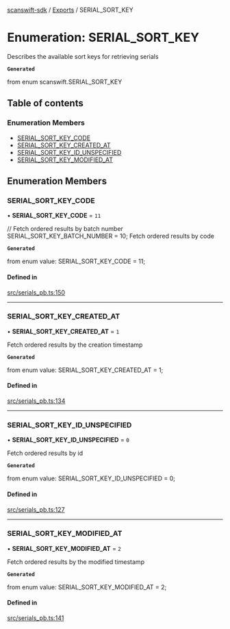[scanswift-sdk](../README.md) / [Exports](../modules.md) / SERIAL\_SORT\_KEY

# Enumeration: SERIAL\_SORT\_KEY

Describes the available sort keys for retrieving serials

**`Generated`**

from enum scanswift.SERIAL_SORT_KEY

## Table of contents

### Enumeration Members

- [SERIAL\_SORT\_KEY\_CODE](SERIAL_SORT_KEY.md#serial_sort_key_code)
- [SERIAL\_SORT\_KEY\_CREATED\_AT](SERIAL_SORT_KEY.md#serial_sort_key_created_at)
- [SERIAL\_SORT\_KEY\_ID\_UNSPECIFIED](SERIAL_SORT_KEY.md#serial_sort_key_id_unspecified)
- [SERIAL\_SORT\_KEY\_MODIFIED\_AT](SERIAL_SORT_KEY.md#serial_sort_key_modified_at)

## Enumeration Members

### SERIAL\_SORT\_KEY\_CODE

• **SERIAL\_SORT\_KEY\_CODE** = ``11``

// Fetch ordered results by batch number
SERIAL_SORT_KEY_BATCH_NUMBER = 10;
Fetch ordered results by code

**`Generated`**

from enum value: SERIAL_SORT_KEY_CODE = 11;

#### Defined in

[src/serials_pb.ts:150](https://github.com/TCUBEAI-TECHNOLOGIES-PRIVATE-LIMITED/ts-sdk/blob/85a94f2/src/serials_pb.ts#L150)

___

### SERIAL\_SORT\_KEY\_CREATED\_AT

• **SERIAL\_SORT\_KEY\_CREATED\_AT** = ``1``

Fetch ordered results by the creation timestamp

**`Generated`**

from enum value: SERIAL_SORT_KEY_CREATED_AT = 1;

#### Defined in

[src/serials_pb.ts:134](https://github.com/TCUBEAI-TECHNOLOGIES-PRIVATE-LIMITED/ts-sdk/blob/85a94f2/src/serials_pb.ts#L134)

___

### SERIAL\_SORT\_KEY\_ID\_UNSPECIFIED

• **SERIAL\_SORT\_KEY\_ID\_UNSPECIFIED** = ``0``

Fetch ordered results by id

**`Generated`**

from enum value: SERIAL_SORT_KEY_ID_UNSPECIFIED = 0;

#### Defined in

[src/serials_pb.ts:127](https://github.com/TCUBEAI-TECHNOLOGIES-PRIVATE-LIMITED/ts-sdk/blob/85a94f2/src/serials_pb.ts#L127)

___

### SERIAL\_SORT\_KEY\_MODIFIED\_AT

• **SERIAL\_SORT\_KEY\_MODIFIED\_AT** = ``2``

Fetch ordered results by the modified timestamp

**`Generated`**

from enum value: SERIAL_SORT_KEY_MODIFIED_AT = 2;

#### Defined in

[src/serials_pb.ts:141](https://github.com/TCUBEAI-TECHNOLOGIES-PRIVATE-LIMITED/ts-sdk/blob/85a94f2/src/serials_pb.ts#L141)
